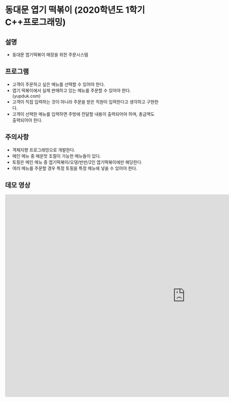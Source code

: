 # 동대문 엽기 떡볶이 (2020학년도 1학기 C++프로그래밍)
## 설명
- 동대문 엽기떡볶이 매장을 위한 주문시스템
## 프로그램
- 고객이 주문하고 싶은 메뉴를 선택할 수 있어야 한다.
- 엽기 떡볶이에서 실제 판매하고 있는 메뉴를 주문할 수 있어야 한다. (yupduk.com)
- 고객이 직접 입력하는 것이 아니라 주문을 받은 직원이 입력한다고 생각하고 구현한다.
- 고객이 선택한 메뉴를 입력하면 주방에 전달할 내용이 출력되어야 하며, 총금액도 출력되어야 한다.
## 주의사항
- 객체지향 프로그래밍으로 개발한다.
- 메인 메뉴 중 매운맛 조절이 가능한 메뉴들이 있다.
- 토핑은 메인 메뉴 중 엽기떡볶이/오뎅/반반/2인 엽기떡볶이에만 해당한다.
- 여러 메뉴를 주문할 경우 특정 토핑을 특정 메뉴에 넣을 수 있어야 한다.
## 데모 영상
<iframe width="1175" height="661" src="https://www.youtube.com/embed/56JHV1dwauA" frameborder="0" 
allow="accelerometer; autoplay; encrypted-media; gyroscope; picture-in-picture" allowfullscreen></iframe>
